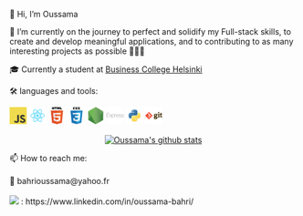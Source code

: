 👋 Hi, I’m Oussama 

🌱 I’m currently on the journey to perfect and solidify my Full-stack skills, to create and develop meaningful applications, and to contributing to as many interesting projects as possible 👨🏽‍💻

🎓 Currently a student at [Business College Helsinki](https://www.bc.fi/)


 🛠 languages and tools:

<code><img height="30" src="https://raw.githubusercontent.com/github/explore/80688e429a7d4ef2fca1e82350fe8e3517d3494d/topics/javascript/javascript.png"></code>
<code><img height="30" src="https://raw.githubusercontent.com/github/explore/80688e429a7d4ef2fca1e82350fe8e3517d3494d/topics/react/react.png"></code>
<code><img height="30" src="https://raw.githubusercontent.com/github/explore/80688e429a7d4ef2fca1e82350fe8e3517d3494d/topics/html/html.png"></code>
<code><img height="30" src="https://raw.githubusercontent.com/github/explore/80688e429a7d4ef2fca1e82350fe8e3517d3494d/topics/css/css.png"></code>
<code><img height="30" src="https://raw.githubusercontent.com/github/explore/80688e429a7d4ef2fca1e82350fe8e3517d3494d/topics/nodejs/nodejs.png"></code>
<code><img height="30" src="https://raw.githubusercontent.com/github/explore/80688e429a7d4ef2fca1e82350fe8e3517d3494d/topics/express/express.png"></code>
<code><img height="30" src="https://raw.githubusercontent.com/github/explore/80688e429a7d4ef2fca1e82350fe8e3517d3494d/topics/python/python.png"></code>
<code><img height="30" src="https://raw.githubusercontent.com/github/explore/80688e429a7d4ef2fca1e82350fe8e3517d3494d/topics/git/git.png"></code>
<p align="center" >
<a href="https://github.com/ouss84">
    <img width="55%" align="center" alt="Oussama's github stats" src="https://github-readme-stats.vercel.app/api?username=ouss84&show_icons=true&hide_border=true" />
  </a>
 </p>
📫 How to reach me: 
<br/><br/>
    📧 bahrioussama@yahoo.fr 
    <br/><br/>
    <code><img height="30"src="https://img.shields.io/badge/LinkedIn-0077B5?style=for-the-badge&logo=linkedin&logoColor=white" ></code> : https://www.linkedin.com/in/oussama-bahri/


